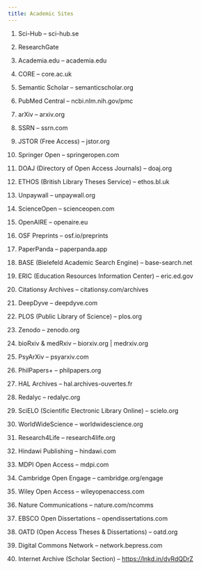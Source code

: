 ```yaml
---
title: Academic Sites
---
```


1. Sci-Hub – sci-hub.se

2. ResearchGate

3. Academia.edu – academia.edu


4. CORE – core.ac.uk


5. Semantic Scholar – semanticscholar.org


6. PubMed Central – ncbi.nlm.nih.gov/pmc


7. arXiv – arxiv.org


8. SSRN – ssrn.com


9. JSTOR (Free Access) – jstor.org


10. Springer Open – springeropen.com


11. DOAJ (Directory of Open Access Journals) – doaj.org


12. ETHOS (British Library Theses Service) – ethos.bl.uk


13. Unpaywall – unpaywall.org


14. ScienceOpen – scienceopen.com


15. OpenAIRE – openaire.eu


16. OSF Preprints – osf.io/preprints


17. PaperPanda – paperpanda.app


18. BASE (Bielefeld Academic Search Engine) – base-search.net


19. ERIC (Education Resources Information Center) – eric.ed.gov


20. Citationsy Archives – citationsy.com/archives


21. DeepDyve – deepdyve.com


22. PLOS (Public Library of Science) – plos.org


23. Zenodo – zenodo.org


24. bioRxiv & medRxiv – biorxiv.org | medrxiv.org


25. PsyArXiv – psyarxiv.com


26. PhilPapers+ – philpapers.org


27. HAL Archives – hal.archives-ouvertes.fr


28. Redalyc – redalyc.org


29. SciELO (Scientific Electronic Library Online) – scielo.org


30. WorldWideScience – worldwidescience.org


31. Research4Life – research4life.org


32. Hindawi Publishing – hindawi.com


33. MDPI Open Access – mdpi.com


34. Cambridge Open Engage – cambridge.org/engage


35. Wiley Open Access – wileyopenaccess.com


36. Nature Communications – nature.com/ncomms


37. EBSCO Open Dissertations – opendissertations.com


38. OATD (Open Access Theses & Dissertations) – oatd.org


39. Digital Commons Network – network.bepress.com


40. Internet Archive (Scholar Section) – https://lnkd.in/dvRdQDrZ
